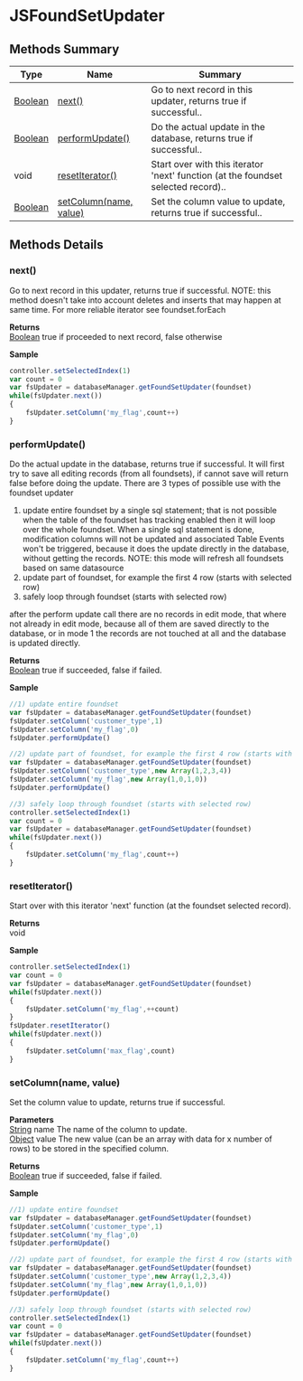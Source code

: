#  JSFoundSetUpdater


## Methods Summary

| Type                                                  | Name                    | Summary                                                                                                           |
| ----------------------------------------------------- | ----------------------- | ----------------------------------------------------------------------------------------------------------------- |
| [Boolean](../JSLib/Boolean.md) | [next()](JSFoundSetUpdater.md#next)                   | Go to next record in this updater, returns true if successful..                                    |
| [Boolean](../JSLib/Boolean.md) | [performUpdate()](JSFoundSetUpdater.md#performupdate)                   | Do the actual update in the database, returns true if successful..                                    |
|void | [resetIterator()](JSFoundSetUpdater.md#resetiterator)                   | Start over with this iterator 'next' function (at the foundset selected record)..                                    |
| [Boolean](../JSLib/Boolean.md) | [setColumn(name, value)](JSFoundSetUpdater.md#setcolumn-name-value)                   | Set the column value to update, returns true if successful..                                    |

## Methods Details

### next()

Go to next record in this updater, returns true if successful.
NOTE: this method doesn't take into account deletes and inserts that may happen at same time. For more reliable iterator see foundset.forEach


**Returns**\
[Boolean](../JSLib/Boolean.md) true if proceeded to next record, false otherwise


**Sample**

```javascript
controller.setSelectedIndex(1)
var count = 0
var fsUpdater = databaseManager.getFoundSetUpdater(foundset)
while(fsUpdater.next())
{
	fsUpdater.setColumn('my_flag',count++)
}
```
### performUpdate()

Do the actual update in the database, returns true if successful. It will first try to save all editing records (from all foundsets), if cannot save will return false before doing the update.
There are 3 types of possible use with the foundset updater
1) update entire foundset by a single sql statement; that is not possible when the table of the foundset has tracking enabled then it will loop over the whole foundset.
   When a single sql statement is done, modification columns will not be updated and associated Table Events won't be triggered, because it does the update directly in the database, without getting the records.
  NOTE: this mode will refresh all foundsets based on same datasource
2) update part of foundset, for example the first 4 row (starts with selected row)
3) safely loop through foundset (starts with selected row)

after the perform update call there are no records in edit mode, that where not already in edit mode, because all of them are saved directly to the database,
or in mode 1 the records are not touched at all and the database is updated directly.


**Returns**\
[Boolean](../JSLib/Boolean.md) true if succeeded, false if failed.


**Sample**

```javascript
//1) update entire foundset
var fsUpdater = databaseManager.getFoundSetUpdater(foundset)
fsUpdater.setColumn('customer_type',1)
fsUpdater.setColumn('my_flag',0)
fsUpdater.performUpdate()

//2) update part of foundset, for example the first 4 row (starts with selected row)
var fsUpdater = databaseManager.getFoundSetUpdater(foundset)
fsUpdater.setColumn('customer_type',new Array(1,2,3,4))
fsUpdater.setColumn('my_flag',new Array(1,0,1,0))
fsUpdater.performUpdate()

//3) safely loop through foundset (starts with selected row)
controller.setSelectedIndex(1)
var count = 0
var fsUpdater = databaseManager.getFoundSetUpdater(foundset)
while(fsUpdater.next())
{
	fsUpdater.setColumn('my_flag',count++)
}
```
### resetIterator()

Start over with this iterator 'next' function (at the foundset selected record).


**Returns**\
void 


**Sample**

```javascript
controller.setSelectedIndex(1)
var count = 0
var fsUpdater = databaseManager.getFoundSetUpdater(foundset)
while(fsUpdater.next())
{
	fsUpdater.setColumn('my_flag',++count)
}
fsUpdater.resetIterator()
while(fsUpdater.next())
{
	fsUpdater.setColumn('max_flag',count)
}
```
### setColumn(name, value)

Set the column value to update, returns true if successful.

**Parameters**\
[String](../JSLib/String.md) name The name of the column to update.\
[Object](../JSLib/Object.md) value The new value (can be an array with data for x number of rows) to be stored in the specified column.

**Returns**\
[Boolean](../JSLib/Boolean.md) true if succeeded, false if failed.


**Sample**

```javascript
//1) update entire foundset
var fsUpdater = databaseManager.getFoundSetUpdater(foundset)
fsUpdater.setColumn('customer_type',1)
fsUpdater.setColumn('my_flag',0)
fsUpdater.performUpdate()

//2) update part of foundset, for example the first 4 row (starts with selected row)
var fsUpdater = databaseManager.getFoundSetUpdater(foundset)
fsUpdater.setColumn('customer_type',new Array(1,2,3,4))
fsUpdater.setColumn('my_flag',new Array(1,0,1,0))
fsUpdater.performUpdate()

//3) safely loop through foundset (starts with selected row)
controller.setSelectedIndex(1)
var count = 0
var fsUpdater = databaseManager.getFoundSetUpdater(foundset)
while(fsUpdater.next())
{
	fsUpdater.setColumn('my_flag',count++)
}
```

